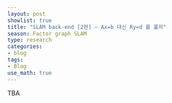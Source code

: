 ```yaml
---
layout: post
showlist: true
title: "SLAM back-end [2편] — Ax=b 대신 Ry=d 를 풀자" 
season: Factor graph SLAM
type: research
categories:
- blog
tags:
- Blog
use_math: true
---
```


TBA

<!-- ---
### 주석 -->